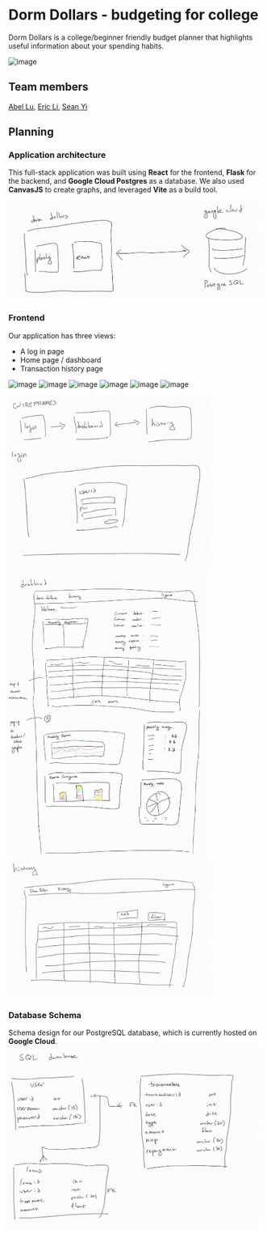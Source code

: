 # Dorm Dollars - budgeting for college

Dorm Dollars is a college/beginner friendly budget planner that highlights useful information about your spending habits.

![image](https://github.com/seanjyi/dorm-dollars/assets/66392457/dc0962b5-5930-4e1f-b353-f09c0563ba08)


## Team members 
[Abel Lu](https://www.linkedin.com/in/aluprof4/), 
[Eric Li](https://www.linkedin.com/in/ericli0721/), 
[Sean Yi](https://www.linkedin.com/in/seanjyi/) 

## Planning

### Application architecture
This full-stack application was built using **React** for the frontend, **Flask** for the backend, and **Google Cloud Postgres** as a database.
We also used **CanvasJS** to create graphs, and leveraged **Vite** as a build tool.

<img src="/media/app_architecture.png" width="500">

### Frontend

Our application has three views:
- A log in page
- Home page / dashboard
- Transaction history page
  
![image](https://github.com/seanjyi/dorm-dollars/assets/66392457/21aaacb6-7169-4d07-9d30-0fc01f94abd6)
![image](https://github.com/seanjyi/dorm-dollars/assets/66392457/0591ac3c-c1f7-4c87-9096-bf8d8ad6da25)
![image](https://github.com/seanjyi/dorm-dollars/assets/66392457/dc0962b5-5930-4e1f-b353-f09c0563ba08)
![image](https://github.com/seanjyi/dorm-dollars/assets/66392457/47015f7c-6036-4c2b-b7b0-86d6477cd5d2)
![image](https://github.com/seanjyi/dorm-dollars/assets/66392457/0485b9ec-f28a-4600-ab85-106dff6c7527)
![image](https://github.com/seanjyi/dorm-dollars/assets/66392457/4ba87417-94ba-4241-b907-3b7c200044e1)






<img src="/media/wireframe_struct.png" width="400">  
<img src="/media/login.png" width="400">  
<img src="/media/dashboard.jpg" width="400">  
<img src="/media/history.png" width="400">

### Database Schema
Schema design for our PostgreSQL database, which is currently hosted on **Google Cloud**.
<img src="/media/sql_struct.png" width="500">  

